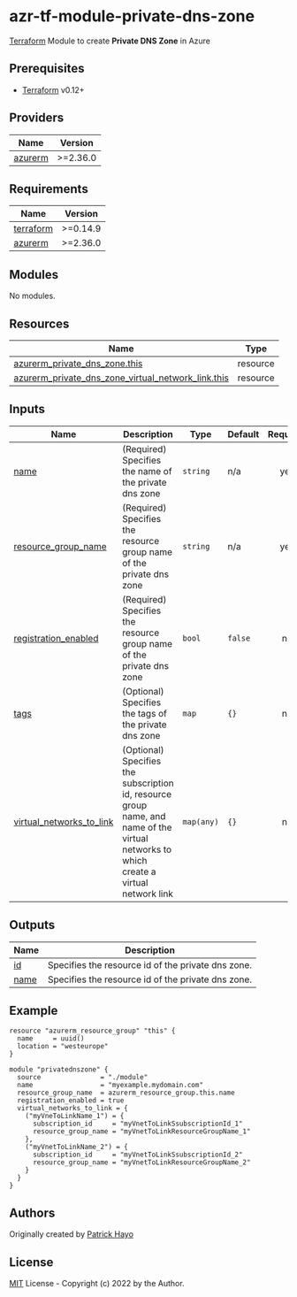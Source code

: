 # azr-tf-module-private-dns-zone

[Terraform](https://www.terraform.io) Module to create **Private DNS Zone** in Azure

<!-- BEGIN_TF_DOCS -->
## Prerequisites

- [Terraform](https://releases.hashicorp.com/terraform/) v0.12+

## Providers

| Name | Version |
|------|---------|
| <a name="provider_azurerm"></a> [azurerm](#provider\_azurerm) | >=2.36.0 |

## Requirements

| Name | Version |
|------|---------|
| <a name="requirement_terraform"></a> [terraform](#requirement\_terraform) | >=0.14.9 |
| <a name="requirement_azurerm"></a> [azurerm](#requirement\_azurerm) | >=2.36.0 |

## Modules

No modules.

## Resources

| Name | Type |
|------|------|
| [azurerm_private_dns_zone.this](https://registry.terraform.io/providers/hashicorp/azurerm/latest/docs/resources/private_dns_zone) | resource |
| [azurerm_private_dns_zone_virtual_network_link.this](https://registry.terraform.io/providers/hashicorp/azurerm/latest/docs/resources/private_dns_zone_virtual_network_link) | resource |

## Inputs

| Name | Description | Type | Default | Required |
|------|-------------|------|---------|:--------:|
| <a name="input_name"></a> [name](#input\_name) | (Required) Specifies the name of the private dns zone | `string` | n/a | yes |
| <a name="input_resource_group_name"></a> [resource\_group\_name](#input\_resource\_group\_name) | (Required) Specifies the resource group name of the private dns zone | `string` | n/a | yes |
| <a name="input_registration_enabled"></a> [registration\_enabled](#input\_registration\_enabled) | (Required) Specifies the resource group name of the private dns zone | `bool` | `false` | no |
| <a name="input_tags"></a> [tags](#input\_tags) | (Optional) Specifies the tags of the private dns zone | `map` | `{}` | no |
| <a name="input_virtual_networks_to_link"></a> [virtual\_networks\_to\_link](#input\_virtual\_networks\_to\_link) | (Optional) Specifies the subscription id, resource group name, and name of the virtual networks to which create a virtual network link | `map(any)` | `{}` | no |

## Outputs

| Name | Description |
|------|-------------|
| <a name="output_id"></a> [id](#output\_id) | Specifies the resource id of the private dns zone. |
| <a name="output_name"></a> [name](#output\_name) | Specifies the resource id of the private dns zone. |

## Example

```hcl
resource "azurerm_resource_group" "this" {
  name     = uuid()
  location = "westeurope"
}

module "privatednszone" {
  source               = "./module"
  name                 = "myexample.mydomain.com"
  resource_group_name  = azurerm_resource_group.this.name
  registration_enabled = true
  virtual_networks_to_link = {
    ("myVneToLinkName_1") = {
      subscription_id     = "myVnetToLinkSsubscriptionId_1"
      resource_group_name = "myVnetToLinkResourceGroupName_1"
    },
    ("myVnetToLinkName_2") = {
      subscription_id     = "myVnetToLinkSsubscriptionId_2"
      resource_group_name = "myVnetToLinkResourceGroupName_2"
    }
  }
}
```


<!-- END_TF_DOCS -->
## Authors

Originally created by [Patrick Hayo](http://github.com/patrickhayo)

## License

[MIT](LICENSE) License - Copyright (c) 2022 by the Author.
